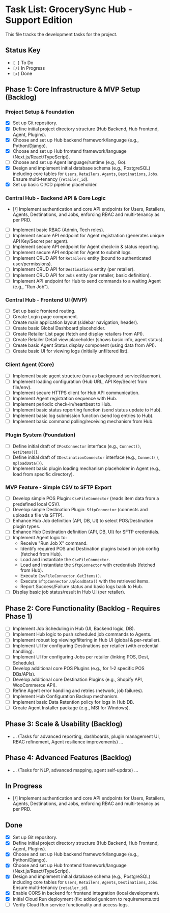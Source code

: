 # Task List: GrocerySync Hub - Support Edition

This file tracks the development tasks for the project.

## Status Key
- `[ ]` To Do
- `[/]` In Progress
- `[x]` Done

## Phase 1: Core Infrastructure & MVP Setup (Backlog)

### Project Setup & Foundation
- [x] Set up Git repository.
- [x] Define initial project directory structure (Hub Backend, Hub Frontend, Agent, Plugins).
- [x] Choose and set up Hub backend framework/language (e.g., Python/Django).
- [x] Choose and set up Hub frontend framework/language (Next.js/React/TypeScript).
- [ ] Choose and set up Agent language/runtime (e.g., Go).
- [x] Design and implement initial database schema (e.g., PostgreSQL) including core tables for `Users`, `Retailers`, `Agents`, `Destinations`, `Jobs`. Ensure multi-tenancy (`retailer_id`).
- [x] Set up basic CI/CD pipeline placeholder.

### Central Hub - Backend API & Core Logic
- [/] Implement authentication and core API endpoints for Users, Retailers, Agents, Destinations, and Jobs, enforcing RBAC and multi-tenancy as per PRD.
- [ ] Implement basic RBAC (Admin, Tech roles).
- [ ] Implement secure API endpoint for Agent registration (generates unique API Key/Secret per agent).
- [ ] Implement secure API endpoint for Agent check-in & status reporting.
- [ ] Implement secure API endpoint for Agent to submit logs.
- [ ] Implement CRUD API for `Retailers` entity (bound to authenticated user/permissions).
- [ ] Implement CRUD API for `Destinations` entity (per retailer).
- [ ] Implement CRUD API for `Jobs` entity (per retailer, basic definition).
- [ ] Implement API endpoint for Hub to send commands to a waiting Agent (e.g., "Run Job").

### Central Hub - Frontend UI (MVP)
- [ ] Set up basic frontend routing.
- [ ] Create Login page component.
- [ ] Create main application layout (sidebar navigation, header).
- [ ] Create basic Global Dashboard placeholder.
- [ ] Create Retailer List page (fetch and display retailers from API).
- [ ] Create Retailer Detail view placeholder (shows basic info, agent status).
- [ ] Create basic Agent Status display component (using data from API).
- [ ] Create basic UI for viewing logs (initially unfiltered list).

### Client Agent (Core)
- [ ] Implement basic agent structure (run as background service/daemon).
- [ ] Implement loading configuration (Hub URL, API Key/Secret from file/env).
- [ ] Implement secure HTTPS client for Hub API communication.
- [ ] Implement Agent registration sequence with Hub.
- [ ] Implement periodic check-in/heartbeat to Hub.
- [ ] Implement basic status reporting function (send status update to Hub).
- [ ] Implement basic log submission function (send log entries to Hub).
- [ ] Implement basic command polling/receiving mechanism from Hub.

### Plugin System (Foundation)
- [ ] Define initial draft of `IPosConnector` interface (e.g., `Connect()`, `GetItems()`).
- [ ] Define initial draft of `IDestinationConnector` interface (e.g., `Connect()`, `UploadData()`).
- [ ] Implement basic plugin loading mechanism placeholder in Agent (e.g., load from specific directory).

### MVP Feature - Simple CSV to SFTP Export
- [ ] Develop simple POS Plugin: `CsvFileConnector` (reads item data from a predefined local CSV).
- [ ] Develop simple Destination Plugin: `SftpConnector` (connects and uploads a file via SFTP).
- [ ] Enhance Hub Job definition (API, DB, UI) to select POS/Destination plugin types.
- [ ] Enhance Hub Destination definition (API, DB, UI) for SFTP credentials.
- [ ] Implement Agent logic to:
    - Receive "Run Job X" command.
    - Identify required POS and Destination plugins based on job config (fetched from Hub).
    - Load and instantiate the `CsvFileConnector`.
    - Load and instantiate the `SftpConnector` with credentials (fetched from Hub).
    - Execute `CsvFileConnector.GetItems()`.
    - Execute `SftpConnector.UploadData()` with the retrieved items.
    - Report Success/Failure status and basic logs back to Hub.
- [ ] Display basic job status/result in Hub UI (per retailer).

## Phase 2: Core Functionality (Backlog - Requires Phase 1)
- [ ] Implement Job Scheduling in Hub (UI, Backend logic, DB).
- [ ] Implement Hub logic to push scheduled job commands to Agents.
- [ ] Implement robust log viewing/filtering in Hub UI (global & per-retailer).
- [ ] Implement UI for configuring Destinations per retailer (with credential handling).
- [ ] Implement UI for configuring Jobs per retailer (linking POS, Dest, Schedule).
- [ ] Develop additional core POS Plugins (e.g., for 1-2 specific POS DBs/APIs).
- [ ] Develop additional core Destination Plugins (e.g., Shopify API, WooCommerce API).
- [ ] Refine Agent error handling and retries (network, job failures).
- [ ] Implement Hub Configuration Backup mechanism.
- [ ] Implement basic Data Retention policy for logs in Hub DB.
- [ ] Create Agent Installer package (e.g., MSI for Windows).

## Phase 3: Scale & Usability (Backlog)
- ... (Tasks for advanced reporting, dashboards, plugin management UI, RBAC refinement, Agent resilience improvements) ...

## Phase 4: Advanced Features (Backlog)
- ... (Tasks for NLP, advanced mapping, agent self-update) ...

## In Progress
- [/] Implement authentication and core API endpoints for Users, Retailers, Agents, Destinations, and Jobs, enforcing RBAC and multi-tenancy as per PRD.

## Done
- [x] Set up Git repository.
- [x] Define initial project directory structure (Hub Backend, Hub Frontend, Agent, Plugins).
- [x] Choose and set up Hub backend framework/language (e.g., Python/Django).
- [x] Choose and set up Hub frontend framework/language (Next.js/React/TypeScript).
- [x] Design and implement initial database schema (e.g., PostgreSQL) including core tables for `Users`, `Retailers`, `Agents`, `Destinations`, `Jobs`. Ensure multi-tenancy (`retailer_id`).
- [x] Enable CORS in backend for frontend integration (local development).
- [x] Initial Cloud Run deployment (fix: added gunicorn to requirements.txt)
- [ ] Verify Cloud Run service functionality and access logs.
